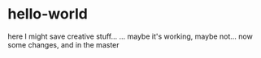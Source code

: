 # hello-world
here I might save creative stuff...
... maybe it's working, maybe not...
now some changes,
and in the master
